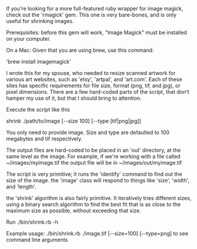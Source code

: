 If you're looking for a more full-featured ruby wrapper for image magick, 
check out the 'rmagick' gem.  This one is very bare-bones, and is only useful
for shrinking images.

Prerequisites: before this gem will work, "Image Magick" must be installed
on your computer. 

On a Mac:
 Given that you are using brew, use this command:

'brew install imagemagick'

I wrote this for my spouse, who needed to resize scanned artwork for various 
art websites, such as 'etsy', 'artpal', and 'art.com'.  Each of these sites has 
specific requirements for file size, format (png, tif, and jpg), or pixel 
dimensions.  There are a few hard-coded parts of the script, that don't hamper 
my use of it, but that I should bring to attention.

Execute the script like this

shrink ./path/to/image [--size 100] [--type [tif|png|jpg]]

You only need to provide image.  Size and type are defaulted to 100 megabytes
and tif respectively.


The output files are hard-coded to be placed in an 'out' directory, at the same
level as the image.  For example, if we're working with a file called
~/images/myimage.tif
the output file will be in 
~/images/out/myimage.tif

The script is very primitive; it runs the 'identify' command to find out
the size of the image.  the 'image' class will respond to things like 'size', 
'width', and 'length'.  

the 'shrink' algorithm is also fairly primitive.  It iteratively tries 
different sizes, using a binary search algorithm to find the best fit that
is as close to the maximum size as possible, without exceeding that size.

Run ./bin/shrink.rb -h

Example usage:
./bin/shrink.rb ./image.tif [--size=100] [--type=png]
to see command line arguments
